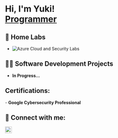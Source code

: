 <h1>Hi, I'm Yuki! <br/><a href="https://github.com/YukiUchima">Programmer</a></h1>


<h2>🔰 Home Labs</h2>

- ![Azure Cloud and Security Labs](https://github.com/YukiUchima/Azure-SOC)

<h2>👨‍💻 Software Development Projects</h2>

- <b>In Progress...</b>

<h2> Certifications:</h2>
- <b>Google Cybersecurity Professional</b>

<h2> 🤳 Connect with me:</h2>

[<img align="left" alt="Yuki | LinkedIn" width="22px" src="https://cdn.jsdelivr.net/npm/simple-icons@v3/icons/linkedin.svg" />][linkedin]

[linkedin]: https://www.linkedin.com/in/yuki-u-375885217/

<!--
**joshmadakor1/joshmadakor1** is a ✨ _special_ ✨ repository because its `README.md` (this file) appears on your GitHub profile.

Here are some ideas to get you started:

- 🔭 I’m currently working on ...
- 🌱 I’m currently learning Full Stack Development!
- 👯 I’m looking to collaborate on ...
- 🤔 I’m looking for help with ...
- 💬 Ask me about ...
- 📫 How to reach me: ...
- 😄 Pronouns: ...
- ⚡ Fun fact: ...
-->
